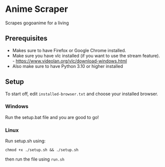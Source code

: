 # Anime Scraper
Scrapes gogoanime for a living

## Prerequisites
- Makes sure to have Firefox or Google Chrome installed.
- Make sure you have vlc installed (if you want to use the stream feature). - https://www.videolan.org/vlc/download-windows.html
- Also make sure to have Python 3.10 or higher installed 

## Setup

To start off, edit ```installed-browser.txt``` and choose your installed browser.

### Windows
Run the setup.bat file and you are good to go!

### Linux
Run setup.sh using:

```chmod +x ./setup.sh && ./setup.sh```

then run the file using ``run.sh``

